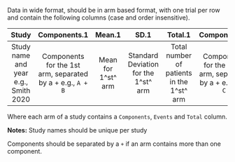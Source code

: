 Data in wide format, should be in arm based format, with one trial per row and contain the following columns (case and order insensitive).

|                Study                 |                        Components.1                        |       Mean.1       |                 SD.1                 |                  Total.1                  |                         Components.n                         |         Mean.n         | SD.n                                 |                  Total.n                  |
|:------------------------------------:|:----------------------------------------------------------:|:------------------:|:------------------------------------:|:-----------------------------------------:|:------------------------------------------------------------:|:----------------------:|--------------------------------------|:-----------------------------------------:|
| Study name and year e.g., Smith 2020 | Components for the 1st arm, separated by a + e.g., `A + B` | Mean for 1^st^ arm | Standard Deviation for the 1^st^ arm | Total number of patients in the 1^st^ arm | Components for the n^th^ arm, separated by a + e.g., `A + C` | Mean for the n^th^ arm | Standard Deviation for the n^th^ arm | Total number of patients in the n^th^ arm |

Where each arm of a study contains a `Components`, `Events` and `Total` column.

**Notes:** Study names should be unique per study

Components should be separated by a `+` if an arm contains more than one component.
